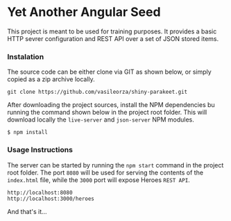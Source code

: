 # Yet Another Angular Seed

This project is meant to be used for training purposes. It provides a basic HTTP sevrer configuration and REST API over a set of JSON stored items.

### Instalation

The source code can be either clone via GIT as shown below, or simply copied as a zip archive locally.
```
git clone https://github.com/vasileorza/shiny-parakeet.git
```
After downloading the project sources, install the NPM dependencies bu running the command shown below in the project root folder. This will download locally the `live-server` and `json-server` NPM modules.
```
$ npm install
```

### Usage Instructions
The server can be started by running the `npm start` command in the project root folder. The port `8080` will be used for serving the contents of the `index.html` file, while the `3000` port will expose Heroes `REST API`.

```
http://localhost:8080
http://localhost:3000/heroes
```
And that's it...
